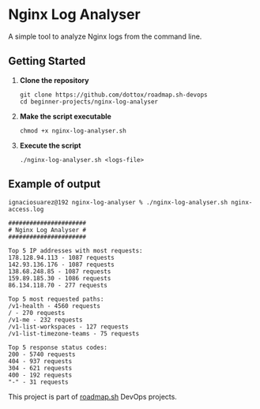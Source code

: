 # Nginx Log Analyser
A simple tool to analyze Nginx logs from the command line. 

## Getting Started
1. **Clone the repository**
    ```
    git clone https://github.com/dottox/roadmap.sh-devops
    cd beginner-projects/nginx-log-analyser
    ```

2. **Make the script executable**
    ```
    chmod +x nginx-log-analyser.sh
    ```
    
3. **Execute the script**  
    ```
    ./nginx-log-analyser.sh <logs-file>
    ```

## Example of output
```
ignaciosuarez@192 nginx-log-analyser % ./nginx-log-analyser.sh nginx-access.log 

######################
# Nginx Log Analyser #
######################

Top 5 IP addresses with most requests:
178.128.94.113 - 1087 requests
142.93.136.176 - 1087 requests
138.68.248.85 - 1087 requests
159.89.185.30 - 1086 requests
86.134.118.70 - 277 requests

Top 5 most requested paths:
/v1-health - 4560 requests
/ - 270 requests
/v1-me - 232 requests
/v1-list-workspaces - 127 requests
/v1-list-timezone-teams - 75 requests

Top 5 response status codes:
200 - 5740 requests
404 - 937 requests
304 - 621 requests
400 - 192 requests
"-" - 31 requests

```

This project is part of [roadmap.sh](https://roadmap.sh/projects/nginx-log-analyser) DevOps projects.